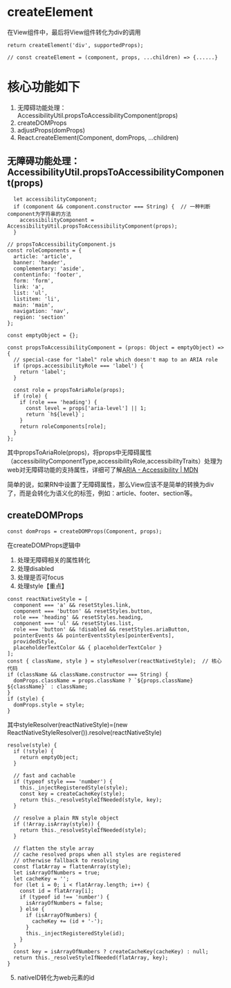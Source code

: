 # createElement
在View组件中，最后将View组件转化为div的调用
```
return createElement('div', supportedProps);

// const createElement = (component, props, ...children) => {......}
```

# 核心功能如下
1. 无障碍功能处理：AccessibilityUtil.propsToAccessibilityComponent(props)
2. createDOMProps
3. adjustProps(domProps)
4. React.createElement(Component, domProps, ...children)

## 无障碍功能处理：AccessibilityUtil.propsToAccessibilityComponent(props)
```
  let accessibilityComponent;
  if (component && component.constructor === String) {  // 一种判断component为字符串的方法
    accessibilityComponent = AccessibilityUtil.propsToAccessibilityComponent(props);
  }
  
// propsToAccessibilityComponent.js
const roleComponents = {
  article: 'article',
  banner: 'header',
  complementary: 'aside',
  contentinfo: 'footer',
  form: 'form',
  link: 'a',
  list: 'ul',
  listitem: 'li',
  main: 'main',
  navigation: 'nav',
  region: 'section'
};

const emptyObject = {};

const propsToAccessibilityComponent = (props: Object = emptyObject) => {
  // special-case for "label" role which doesn't map to an ARIA role
  if (props.accessibilityRole === 'label') {
    return 'label';
  }

  const role = propsToAriaRole(props);
  if (role) {
    if (role === 'heading') {
      const level = props['aria-level'] || 1;
      return `h${level}`;
    }
    return roleComponents[role];
  }
};
```
其中propsToAriaRole(props)，将props中无障碍属性（accessibilityComponentType,accessibilityRole,accessibilityTraits）处理为web对无障碍功能的支持属性，详细可了解[ARIA - Accessibility | MDN](https://developer.mozilla.org/en-US/docs/Web/Accessibility/ARIA)

简单的说，如果RN中设置了无障碍属性，那么View应该不是简单的转换为div了，而是会转化为语义化的标签，例如：article、footer、section等。

## createDOMProps
```
const domProps = createDOMProps(Component, props);
```
在createDOMProps逻辑中
1. 处理无障碍相关的属性转化
2. 处理disabled
3. 处理是否可focus
4. 处理style【重点】
  ```
  const reactNativeStyle = [
    component === 'a' && resetStyles.link,
    component === 'button' && resetStyles.button,
    role === 'heading' && resetStyles.heading,
    component === 'ul' && resetStyles.list,
    role === 'button' && !disabled && resetStyles.ariaButton,
    pointerEvents && pointerEventsStyles[pointerEvents],
    providedStyle,
    placeholderTextColor && { placeholderTextColor }
  ];
  const { className, style } = styleResolver(reactNativeStyle);  // 核心代码
  if (className && className.constructor === String) {
    domProps.className = props.className ? `${props.className} ${className}` : className;
  }
  if (style) {
    domProps.style = style;
  }
  ```
  其中styleResolver(reactNativeStyle)=(new ReactNativeStyleResolver()).resolve(reactNativeStyle)
  ```
  resolve(style) {
    if (!style) {
      return emptyObject;
    }

    // fast and cachable
    if (typeof style === 'number') {
      this._injectRegisteredStyle(style);
      const key = createCacheKey(style);
      return this._resolveStyleIfNeeded(style, key);
    }

    // resolve a plain RN style object
    if (!Array.isArray(style)) {
      return this._resolveStyleIfNeeded(style);
    }

    // flatten the style array
    // cache resolved props when all styles are registered
    // otherwise fallback to resolving
    const flatArray = flattenArray(style);
    let isArrayOfNumbers = true;
    let cacheKey = '';
    for (let i = 0; i < flatArray.length; i++) {
      const id = flatArray[i];
      if (typeof id !== 'number') {
        isArrayOfNumbers = false;
      } else {
        if (isArrayOfNumbers) {
          cacheKey += (id + '-');
        }
        this._injectRegisteredStyle(id);
      }
    }
    const key = isArrayOfNumbers ? createCacheKey(cacheKey) : null;
    return this._resolveStyleIfNeeded(flatArray, key);
  }
  ```
  
5. nativeID转化为web元素的id
